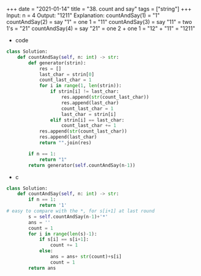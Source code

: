 +++ 
date = "2021-01-14"
title = "38. count and say"
tags = ["string"]
+++
Input: n = 4
Output: "1211"
Explanation:
countAndSay(1) = "1"
countAndSay(2) = say "1" = one 1 = "11"
countAndSay(3) = say "11" = two 1's = "21"
countAndSay(4) = say "21" = one 2 + one 1 = "12" + "11" = "1211"
- code
```python
class Solution:
    def countAndSay(self, n: int) -> str:
        def generator(strin):
            res = []
            last_char = strin[0]
            count_last_char = 1
            for i in range(1, len(strin)):
                if strin[i] != last_char:
                    res.append(str(count_last_char))
                    res.append(last_char)
                    count_last_char = 1
                    last_char = strin[i]
                elif strin[i] == last_char:
                    count_last_char += 1
            res.append(str(count_last_char))
            res.append(last_char)
            return "".join(res)

        if n == 1:
            return "1"
        return generator(self.countAndSay(n-1)) 
```
- c
```python
class Solution:
    def countAndSay(self, n: int) -> str:
        if n == 1:
            return '1'
# easy to compare with the *, for s[i+1] at last round
        s = self.countAndSay(n-1)+'*'   
        ans = ''
        count = 1
        for i in range(len(s)-1):
            if s[i] == s[i+1]:
                count += 1
            else:
                ans = ans+ str(count)+s[i]
                count = 1
        return ans
```
